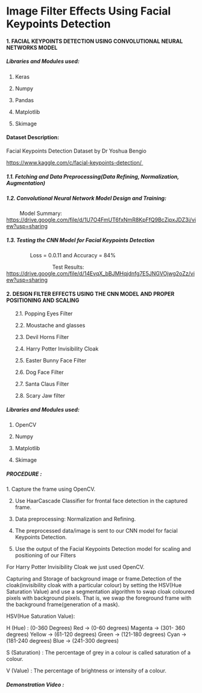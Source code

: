 # Image Filter Effects Using Facial Keypoints Detection
#### 1. FACIAL KEYPOINTS DETECTION USING CONVOLUTIONAL NEURAL NETWORKS MODEL

##### Libraries and Modules used:

1. Keras

2. Numpy

3. Pandas

4. Matplotlib

5. Skimage




#### Dataset Description:

Facial Keypoints Detection Dataset by Dr Yoshua Bengio

https://www.kaggle.com/c/facial-keypoints-detection/ 

##### 1.1. Fetching and Data Preprocessing(Data Refining, Normalization, Augmentation) 

##### 1.2. Convolutional Neural Network Model Design and Training:

         Model Summary: https://drive.google.com/file/d/1U7O4FmUT6fxNmR8KpFfQ9BcZjpxJDZ3i/view?usp=sharing

##### 1.3. Testing the CNN Model for Facial Keypoints Detection

                Loss = 0.0.11 and Accuracy = 84%

                               Test Results:
https://drive.google.com/file/d/14EvqX_bBJMHqjdnfg7E5JNGVOjwg2oZz/view?usp=sharing




#### 2. DESIGN FILTER EFFECTS USING THE CNN MODEL AND PROPER POSITIONING AND SCALING

       2.1. Popping Eyes Filter

       2.2. Moustache and glasses

       2.3. Devil Horns Filter

       2.4. Harry Potter Invisibility Cloak

       2.5. Easter Bunny Face Filter

       2.6. Dog Face Filter

       2.7. Santa Claus Filter

       2.8. Scary Jaw filter




##### Libraries and Modules used:

1. OpenCV

2. Numpy

3. Matplotlib

5. Skimage




##### PROCEDURE :

1. Capture the frame using OpenCV.

2. Use HaarCascade Classifier for frontal face detection in the captured frame.

3. Data preprocessing: Normalization and Refining.

4. The preprocessed data/image is sent to our CNN model for facial Keypoints Detection.

5. Use the output of the Facial Keypoints Detection model for scaling and positioning of our Filters




For Harry Potter Invisibility Cloak we just used OpenCV.

Capturing and Storage of background image or frame.Detection of the cloak(invisibility cloak with a particular colour) by setting the HSV(Hue Saturation Value) and use a segmentation algorithm to swap cloak coloured pixels with background pixels. That is, we swap the foreground frame with the background frame(generation of a mask).

HSV(Hue Saturation Value):

H (Hue) : (0-360 Degrees)
Red -> (0-60 degrees)
Magenta -> (301- 360 degrees)
Yellow -> (61-120 degrees)
Green -> (121-180 degrees)
Cyan -> (181-240 degrees)
Blue -> (241-300 degrees)

S (Saturation) :
The percentage of grey in a colour is called saturation of a colour.

V (Value) :
The percentage of brightness or intensity of a colour.




##### Demonstration Video :


